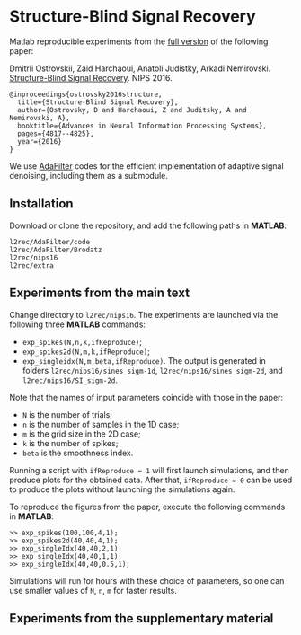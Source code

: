 # Structure-Blind Signal Recovery

Matlab reproducible experiments from the [full version](https://arxiv.org/abs/1607.05712) of the following paper:

Dmitrii Ostrovskii, Zaid Harchaoui, Anatoli Judistky, Arkadi Nemirovski. [Structure-Blind Signal Recovery](https://papers.nips.cc/paper/6063-structure-blind-signal-recovery.pdf). NIPS 2016.

```
@inproceedings{ostrovsky2016structure,
  title={Structure-Blind Signal Recovery},
  author={Ostrovsky, D and Harchaoui, Z and Juditsky, A and Nemirovski, A},
  booktitle={Advances in Neural Information Processing Systems},
  pages={4817--4825},
  year={2016}
}
```

We use [AdaFilter](https://github.com/ostrodmit/AdaFilter) codes for the efficient implementation of adaptive signal denoising, including them as a submodule.

## Installation

Download or clone the repository, and add the following paths in **MATLAB**: 
```
l2rec/AdaFilter/code
l2rec/AdaFilter/Brodatz
l2rec/nips16
l2rec/extra
```

## Experiments from the main text

Change directory to ``l2rec/nips16``. The experiments are launched via the following three **MATLAB** commands: 
- ``exp_spikes(N,n,k,ifReproduce)``;
- ``exp_spikes2d(N,m,k,ifReproduce)``;
- ``exp_singleidx(N,m,beta,ifReproduce)``.
The output is generated in folders ``l2rec/nips16/sines_sigm-1d``, ``l2rec/nips16/sines_sigm-2d``, and ``l2rec/nips16/SI_sigm-2d``.

Note that the names of input parameters coincide with those in the paper: 
- ``N`` is the number of trials; 
- ``n`` is the number of samples in the 1D case; 
- ``m`` is the grid size in the 2D case; 
- ``k`` is the number of spikes; 
- ``beta`` is the smoothness index. 

Running a script with ``ifReproduce = 1`` will first launch simulations, and then produce plots for the obtained data. 
After that, ``ifReproduce = 0`` can be used to produce the plots without launching the simulations again.

To reproduce the figures from the paper, execute the following commands in **MATLAB**:
```
>> exp_spikes(100,100,4,1);
>> exp_spikes2d(40,40,4,1);
>> exp_singleIdx(40,40,2,1);
>> exp_singleIdx(40,40,1,1);
>> exp_singleIdx(40,40,0.5,1);
```
Simulations will run for hours with these choice of parameters, so one can use smaller values of ``N``, ``n``, ``m`` for faster results.

## Experiments from the supplementary material
